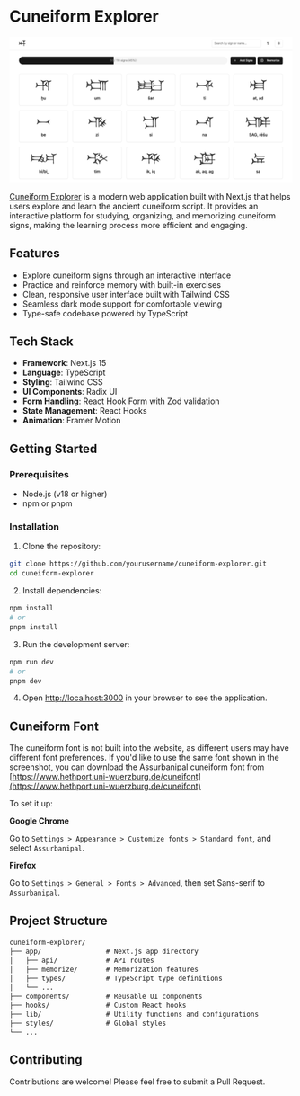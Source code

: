 # Cuneiform Explorer

![Cuneiform Explorer Screenshot](screenshot.png)

[Cuneiform Explorer](https://cuneiform-explorer.vercel.app/) is a modern web application built with Next.js that helps users explore and learn the ancient cuneiform script. It provides an interactive platform for studying, organizing, and memorizing cuneiform signs, making the learning process more efficient and engaging.

## Features

- Explore cuneiform signs through an interactive interface
- Practice and reinforce memory with built-in exercises
- Clean, responsive user interface built with Tailwind CSS
- Seamless dark mode support for comfortable viewing
- Type-safe codebase powered by TypeScript

## Tech Stack

- **Framework**: Next.js 15
- **Language**: TypeScript
- **Styling**: Tailwind CSS
- **UI Components**: Radix UI
- **Form Handling**: React Hook Form with Zod validation
- **State Management**: React Hooks
- **Animation**: Framer Motion

## Getting Started

### Prerequisites

- Node.js (v18 or higher)
- npm or pnpm

### Installation

1. Clone the repository:
```bash
git clone https://github.com/yourusername/cuneiform-explorer.git
cd cuneiform-explorer
```

2. Install dependencies:
```bash
npm install
# or
pnpm install
```

3. Run the development server:
```bash
npm run dev
# or
pnpm dev
```

4. Open [http://localhost:3000](http://localhost:3000) in your browser to see the application.

## Cuneiform Font

The cuneiform font is not built into the website, as different users may have different font preferences. If you'd like to use the same font shown in the screenshot, you can download the Assurbanipal cuneiform font from [https://www.hethport.uni-wuerzburg.de/cuneifont](https://www.hethport.uni-wuerzburg.de/cuneifont)

To set it up:

**Google Chrome**

Go to `Settings > Appearance > Customize fonts > Standard font`, and select `Assurbanipal`.

**Firefox**

Go to `Settings > General > Fonts > Advanced`, then set Sans-serif to `Assurbanipal`.

## Project Structure

```
cuneiform-explorer/
├── app/                # Next.js app directory
│   ├── api/            # API routes
│   ├── memorize/       # Memorization features
│   ├── types/          # TypeScript type definitions
│   └── ...
├── components/         # Reusable UI components
├── hooks/              # Custom React hooks
├── lib/                # Utility functions and configurations
├── styles/             # Global styles
└── ...
```

## Contributing

Contributions are welcome! Please feel free to submit a Pull Request.
